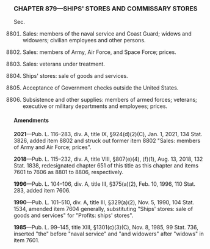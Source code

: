 ### **CHAPTER 879—SHIPS' STORES AND COMMISSARY STORES** ###

Sec.

8801. Sales: members of the naval service and Coast Guard; widows and widowers; civilian employees and other persons.

8802. Sales: members of Army, Air Force, and Space Force; prices.

8803. Sales: veterans under treatment.

8804. Ships' stores: sale of goods and services.

8805. Acceptance of Government checks outside the United States.

8806. Subsistence and other supplies: members of armed forces; veterans; executive or military departments and employees; prices.

#### Amendments ####

**2021**—Pub. L. 116–283, div. A, title IX, §924(d)(2)(C), Jan. 1, 2021, 134 Stat. 3826, added item 8802 and struck out former item 8802 "Sales: members of Army and Air Force; prices".

**2018**—Pub. L. 115–232, div. A, title VIII, §807(e)(4), (f)(1), Aug. 13, 2018, 132 Stat. 1838, redesignated chapter 651 of this title as this chapter and items 7601 to 7606 as 8801 to 8806, respectively.

**1996**—Pub. L. 104–106, div. A, title III, §375(a)(2), Feb. 10, 1996, 110 Stat. 283, added item 7606.

**1990**—Pub. L. 101–510, div. A, title III, §329(a)(2), Nov. 5, 1990, 104 Stat. 1534, amended item 7604 generally, substituting "Ships' stores: sale of goods and services" for "Profits: ships' stores".

**1985**—Pub. L. 99–145, title XIII, §1301(c)(3)(C), Nov. 8, 1985, 99 Stat. 736, inserted "the" before "naval service" and "and widowers" after "widows" in item 7601.